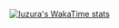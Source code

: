 [![luzura's WakaTime stats](https://github-readme-stats.vercel.app/api/wakatime?username=luzura)](https://github.com/anuraghazra/github-readme-stats)
